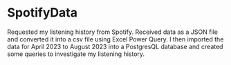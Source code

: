 # SpotifyData

Requested my listening history from Spotify. Received data as a JSON file and converted it into a csv file using Excel Power Query. I then imported the data for April 2023 to August 2023 into a PostgresQL database and created some queries to investigate my listening history. 
